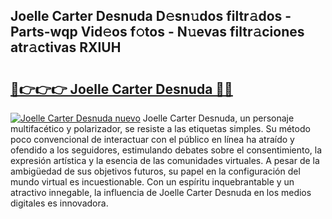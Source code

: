 ## Joelle Carter Desnuda D𝚎sn𝚞dos filtr𝚊dos - Parts-wqp Vid𝚎os f𝚘tos - N𝚞evas filtr𝚊ciones atr𝚊ctivas RXlUH

# <h2><a href="http://mb32wxn.tromn.icu/?c=Joelle+Carter+Desnuda">🔗👉👉👉 Joelle Carter Desnuda 🔗🔗</a></h2>

[![Joelle Carter Desnuda nuevo](https://i.imgur.com/pEAQMta.gif)](http://mb32wxn.tromn.icu/?c=Joelle+Carter+Desnuda)
Joelle Carter Desnuda, un personaje multifacético y polarizador, se resiste a las etiquetas simples. Su método poco convencional de interactuar con el público en línea ha atraído y ofendido a los seguidores, estimulando debates sobre el consentimiento, la expresión artística y la esencia de las comunidades virtuales. A pesar de la ambigüedad de sus objetivos futuros, su papel en la configuración del mundo virtual es incuestionable. Con un espíritu inquebrantable y un atractivo innegable, la influencia de Joelle Carter Desnuda en los medios digitales es innovadora.
